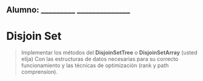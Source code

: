## Alumno: _________  ______________

# Disjoin Set
> Implementar los métodos del **DisjoinSetTree** o **DisjoinSetArray** (usted elija)
> Con las estructuras de datos necesarias para su correcto funcionamiento y las técnicas de optimización (rank y path comprension). 

